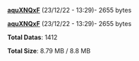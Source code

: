 [**aquXNQxF**](/data/aquXNQxF.txt) (23/12/22 - 13:29)- 2655 bytes

[**aquXNQxF**](/data/aquXNQxF.txt) (23/12/22 - 13:29)- 2655 bytes

**Total Datas**: 1412

**Total Size**: 8.79 MB / 8.8 MB